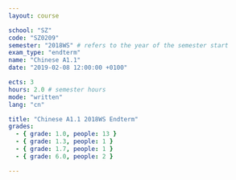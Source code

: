```yaml
---
layout: course

school: "SZ"
code: "SZ0209"
semester: "2018WS" # refers to the year of the semester start
exam_type: "endterm"
name: "Chinese A1.1"
date: "2019-02-08 12:00:00 +0100"

ects: 3
hours: 2.0 # semester hours
mode: "written"
lang: "cn"

title: "Chinese A1.1 2018WS Endterm"
grades:
  - { grade: 1.0, people: 13 }
  - { grade: 1.3, people: 1 }
  - { grade: 1.7, people: 1 }
  - { grade: 6.0, people: 2 }

---
```



